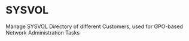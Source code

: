 # SYSVOL
Manage SYSVOL Directory of different Customers, used for GPO-based Network Administration Tasks
